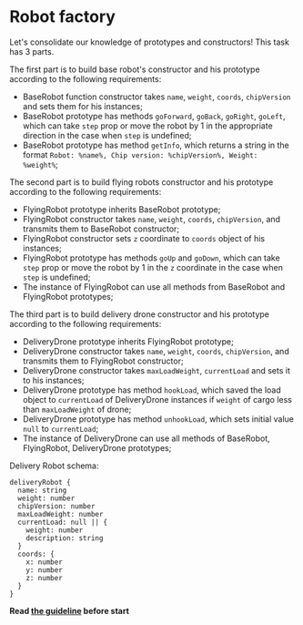 # Robot factory
Let's consolidate our knowledge of prototypes and constructors!
This task has 3 parts.

The first part is to build base robot's constructor and his prototype according to the following requirements:
- BaseRobot function constructor takes `name`, `weight`, `coords`, `chipVersion` and sets them for his instances;
- BaseRobot prototype has methods `goForward`, `goBack`, `goRight`, `goLeft`, which can take `step` prop or move the robot by 1 in the appropriate direction in the case when `step` is undefined;
- BaseRobot prototype has method `getInfo`, which returns a string in the format `Robot: %name%, Chip version: %chipVersion%, Weight: %weight%`;

The second part is to build flying robots constructor and his prototype according to the following requirements:
- FlyingRobot prototype inherits BaseRobot prototype;
- FlyingRobot constructor takes `name`, `weight`, `coords`, `chipVersion`, and transmits them to BaseRobot constructor;
- FlyingRobot constructor sets `z` coordinate to `coords` object of his instances;
- FlyingRobot prototype has methods `goUp` and `goDown`,  which can take `step` prop or move the robot by 1 in the `z` coordinate in the case when `step` is undefined;
- The instance of FlyingRobot can use all methods from BaseRobot and FlyingRobot prototypes;

The third part is to build delivery drone constructor and his prototype according to the following requirements:
- DeliveryDrone prototype inherits FlyingRobot prototype;
- DeliveryDrone constructor takes `name`, `weight`, `coords`, `chipVersion`, and transmits them to FlyingRobot constructor;
- DeliveryDrone constructor takes `maxLoadWeight`, `currentLoad` and sets it to his instances;
- DeliveryDrone prototype has method `hookLoad`, which saved the load object to `currentLoad` of DeliveryDrone instances if `weight` of cargo less than `maxLoadWeight` of drone;
- DeliveryDrone prototype has method `unhookLoad`, which sets initial value `null` to `currentLoad`;
- The instance of DeliveryDrone can use all methods of BaseRobot, FlyingRobot, DeliveryDrone prototypes;

Delivery Robot schema:
```
deliveryRobot {
  name: string
  weight: number
  chipVersion: number
  maxLoadWeight: number
  currentLoad: null || {
    weight: number
    description: string
  }
  coords: {
    x: number
    y: number
    z: number
  }
}

```

**Read [the guideline](https://github.com/mate-academy/js_task-guideline/blob/master/README.md) before start**
